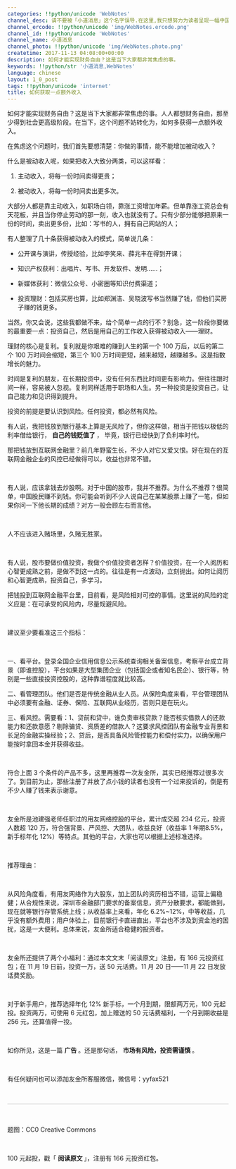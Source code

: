 ```yaml
---
categories: !!python/unicode 'WebNotes'
channel_desc: 请不要被「小道消息」这个名字误导.在这里,我只想努力为读者呈现一幅中国互联网的清明上河图.
channel_ercode: !!python/unicode 'img/WebNotes.ercode.png'
channel_id: !!python/unicode 'WebNotes'
channel_name: 小道消息
channel_photo: !!python/unicode 'img/WebNotes.photo.png'
createtime: 2017-11-13 04:08:00+00:00
description: 如何才能实现财务自由？这是当下大家都非常焦虑的事。
keywords: !!python/str '小道消息,WebNotes'
language: chinese
layout: 1_0_post
tags: !!python/unicode 'internet'
title: 如何获取一点额外收入
---
```

<div class="rich_media_content" id="js_content">
<p>
         如何才能实现财务自由？这是当下大家都非常焦虑的事。人人都想财务自由，那至少得到社会更高级阶段。在当下，这个问题不妨转化为，如何多获得一点额外收入。
        </p>
<p>
</p>
<p>
         在焦虑这个问题时，我们首先要想清楚：你做的事情，能不能增加被动收入？
        </p>
<p>
</p>
<p>
         什么是被动收入呢，如果把收入大致分两类，可以这样看：
        </p>
<p>
</p>
<ol class="list-number1 list-paddingleft-2" start="1" style="">
<li>
<p>
           主动收入，将每一份时间卖得更贵；
          </p>
</li>
</ol>
<ol class="list-number1 list-paddingleft-2" start="2" style="">
<li>
<p>
           被动收入，将每一份时间卖出更多次。
          </p>
</li>
</ol>
<p>
</p>
<p>
         大部分人都是靠主动收入，如职场白领，靠涨工资增加年薪。但单靠涨工资总会有天花板，并且当你停止劳动的那一刻，收入也就没有了。只有少部分能够把原来一份的时间，卖出更多份，比如：写书的人，拥有自己网站的人；
        </p>
<p>
</p>
<p>
         有人整理了几十条获得被动收入的模式，简单说几条：
        </p>
<p>
</p>
<ul class="list-bullet1 list-paddingleft-2" style="">
<li>
<p>
           公开课与演讲，传授经验，比如李笑来、薛兆丰在得到开课；
          </p>
</li>
<li>
<p>
           知识产权获利：出唱片、写书、开发软件、发明……；
          </p>
</li>
<li>
<p>
           新媒体获利：微信公众号、小密圈等知识付费渠道；
          </p>
</li>
<li>
<p>
           投资理财：包括买房也算，比如郑渊洁、吴晓波写书当然赚了钱，但他们买房子赚的钱更多。
          </p>
</li>
</ul>
<p>
</p>
<p>
         当然，你又会说，这些我都做不来，给个简单一点的行不？别急，这一阶段你要做的最重要一点：投资自己，然后是用自己的工作收入获得被动收入——理财。
        </p>
<p>
</p>
<p>
         理财的核心是复利。复利就是你艰难的赚到人生的第一个 100 万后，以后的第二个 100 万时间会缩短，第三个 100 万时间更短，越来越短，越赚越多。这是指数增长的魅力。
         <br/>
</p>
<p>
</p>
<p>
         时间是复利的朋友，在长期投资中，没有任何东西比时间更有影响力。但往往跟时间一样，容易被人忽视。复利同样适用于职场和人生。另一种投资是投资自己，让自己能力和见识得到提升。
        </p>
<p>
</p>
<p>
         投资的前提是要认识到风险。任何投资，都必然有风险。
        </p>
<p>
</p>
<p>
         有人说，我把钱放到银行基本上算是无风险了，但你这样做，相当于把钱以极低的利率借给银行，
         <strong>
          自己的钱贬值了
         </strong>
         ， 毕竟，银行已经快到了负利率时代。
        </p>
<p>
</p>
<p>
         那把钱放到互联网金融里？前几年野蛮生长，不少人对它又爱又恨。好在现在的互联网金融企业的风控已经做得可以，收益也非常不错。
        </p>
<p>
<br/>
</p>
<p>
         有人说，应该拿钱去炒股啊。对于中国的股市，我并不推荐。为什么不推荐？很简单，中国股民赚不到钱。你可能会听到不少人说自己在某某股票上赚了一笔，但如果你问一下他长期的成绩？对方一般会顾左右而言他。
        </p>
<p>
<br/>
</p>
<p>
         人不应该进入赌场里，久赌无胜家。
        </p>
<p>
<br/>
</p>
<p>
         有人说，股市要做价值投资，我做个价值投资者怎样？价值投资，在一个人阅历和心智更成熟之前，是做不到这一点的。往往是有一点波动，立刻抛出。如何让阅历和心智更成熟，投资自己，多学习。
        </p>
<p>
</p>
<p>
         把钱投到互联网金融平台里，目前看，是风险相对可控的事情。这里说的风险的定义应是：在可承受的风险内，尽量规避风险。
        </p>
<p>
<br/>
</p>
<p>
         建议至少要看准这三个指标：
        </p>
<p>
<br/>
</p>
<p>
         一、看平台。登录全国企业信用信息公示系统查询相关备案信息，考察平台成立背景（即谁控股），平台如果是大型集团企业（包括国企或者知名民企）、银行等，特别是一些直接投资控股的，这种靠谱程度就比较高。
        </p>
<p>
</p>
<p>
         二、看管理团队。他们是否是传统金融从业人员。从保险角度来看，平台管理团队中必须要有金融、证券、保险、互联网从业经历，否则只是在玩火。
        </p>
<p>
</p>
<p>
         三、看风控。需要看：1、贷前和贷中，谁负责审核贷款？能否核实借款人的还款能力和还款意愿？剔除骗贷、资质差的借款人？这要求风控团队有金融专业背景和长足的金融实操经验；2、贷后，是否具备风险管控能力和偿付实力，以确保用户能按时拿回本金并获得收益。
        </p>
<p>
<br/>
</p>
<p>
         符合上面 3 个条件的产品不多，这里再推荐一次友金所，其实已经推荐过很多次了。到目前为止，那些注册了并放了点小钱的读者也没有一个过来投诉的，倒是有不少人赚了钱来表示谢意。
        </p>
<p>
<br/>
</p>
<p>
         友金所是池建强老师任职过的用友网络控股的平台，累计成交超 234 亿元，投资人数超 120 万，符合强背景、严风控、大团队，收益良好（收益率 1 年期8.5%，新手标年化 12%）等特点。其他的平台，大家也可以根据上述标准选择。
        </p>
<p>
<br/>
</p>
<p>
         推荐理由：
        </p>
<p>
<br/>
</p>
<p>
         从风险角度看，有用友网络作为大股东，加上团队的资历相当不错，运营上偏稳健；从合规性来说，深圳市金融部门要求的备案信息，资产分散要求，都能做到，现在就等银行存管系统上线；从收益率上来看，年化 6.2%~12%，中等收益，几乎没有额外费用；用户体验上，目前银行卡直进直出，平台也不涉及到资金池的困扰，这是一大便利。总体来说，友金所适合稳健的投资者。
        </p>
<p>
<br/>
</p>
<p>
         友金所还提供了两个小福利：通过本文文末「阅读原文」注册，有 166 元投资红包；在 11 月 19 日前，投资一万，送 50 元话费。11 月 20 日——11 月 22 日发放话费奖励。
        </p>
<p>
<br/>
</p>
<p>
<inherit>
          对于新手用户，推荐选择年化 12% 新手标，一个月到期，限额两万元，100 元起投。投资两万，可使用 6 元红包，加上赠送的 50 元话费福利，一个月到期收益是 256 元，还算值得一投。
         </inherit>
</p>
<p>
<inherit>
<br/>
</inherit>
</p>
<p>
<inherit>
          如你所见，这是一篇
          <strong>
           广告
          </strong>
          。还是那句话，
          <strong>
           市场有风险，投资需谨慎
          </strong>
          。
         </inherit>
</p>
<p>
<inherit>
<br/>
</inherit>
</p>
<p>
         有任何疑问也可以添加友金所客服微信，微信号：yyfax521
        </p>
<p style="white-space: normal;">
<br/>
</p>
<hr style="margin-top: 1em;margin-bottom: 1em;white-space: normal;max-width: 100%;font-family: Lato, Helvetica, Arial, freesans, clean, sans-serif;border-right-width: 0px;border-bottom-width: 0px;border-left-width: 0px;border-top-style: solid;border-top-color: rgb(234, 234, 234);height: 1px;color: rgb(51, 51, 51);font-size: 15px;box-sizing: border-box !important;word-wrap: break-word !important;"/>
<p style="white-space: normal;">
<br/>
</p>
<p>
         题图：CC0 Creative Commons
        </p>
<p>
<br/>
</p>
<p>
         100 元起投，戳「
         <strong>
          阅读原文
         </strong>
         」，注册有 166 元投资红包。
        </p>
</div>